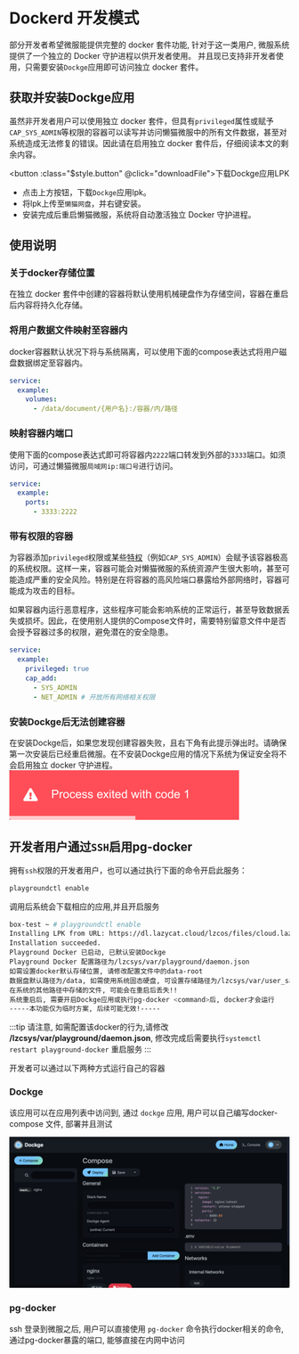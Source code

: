 # Dockerd 开发模式

部分开发者希望微服能提供完整的 docker 套件功能, 针对于这一类用户, 微服系统<Badge type="tip" text="≥v1.1.0" /> 提供了一个独立的 Docker 守护进程以供开发者使用。
并且现已支持非开发者使用<Badge type="tip" text="≥v1.3.0" />，只需要安装`Dockge`应用即可访问独立 docker 套件。

## 获取并安装Dockge应用
虽然非开发者用户可以使用独立 docker 套件，但具有`privileged`属性或赋予`CAP_SYS_ADMIN`等权限的容器可以读写并访问懒猫微服中的所有文件数据，甚至对系统造成无法修复的错误。因此请在启用独立 docker 套件后，仔细阅读本文的剩余内容。

<script setup>
const downloadFile = () => {
  const link = document.createElement('a');
  link.href = 'https://dl.lazycat.cloud/lzcos/files/8b7557bf-82a9-442a-835c-608b4319a49a.lpk';
  link.download = 'dockge.lpk';
  link.click();
};
</script>

<button :class="$style.button" @click="downloadFile">下载Dockge应用LPK</button>

<style module>
.button {
  color: white;
  padding: 10px 20px;
  border-radius: 5px;
  font-weight: bold;
  background-color: #2965D7;
  cursor: pointer;
}
</style>

 - 点击上方按钮，下载`Dockge`应用lpk。
 - 将lpk上传至`懒猫网盘`，并右键安装。
 - 安装完成后重启懒猫微服，系统将自动激活独立 Docker 守护进程。

## 使用说明
### 关于docker存储位置
在独立 docker 套件中创建的容器将默认使用机械硬盘作为存储空间，容器在重启后内容将持久化存储。

### 将用户数据文件映射至容器内
docker容器默认状况下将与系统隔离，可以使用下面的compose表达式将用户磁盘数据绑定至容器内。
```yaml
service:
  example:
    volumes:
      - /data/document/{用户名}:/容器/内/路径
```

### 映射容器内端口
使用下面的compose表达式即可将容器内`2222`端口转发到外部的`3333`端口。如须访问，可通过懒猫微服`局域网ip:端口号`进行访问。
```yaml
service:
  example:
    ports:
      - 3333:2222
```

### 带有权限的容器
为容器添加`privileged`权限或某些[特权](https://man.archlinux.org/man/core/man-pages/capabilities.7.en)（例如`CAP_SYS_ADMIN`）会赋予该容器极高的系统权限。这样一来，容器可能会对懒猫微服的系统资源产生很大影响，甚至可能造成严重的安全风险。特别是在将容器的高风险端口暴露给外部网络时，容器可能成为攻击的目标。

如果容器内运行恶意程序，这些程序可能会影响系统的正常运行，甚至导致数据丢失或损坏。因此，在使用别人提供的Compose文件时，需要特别留意文件中是否会授予容器过多的权限，避免潜在的安全隐患。
```yaml
service:
  example:
    privileged: true
    cap_add: 
      - SYS_ADMIN 
      - NET_ADMIN # 开放所有网络相关权限
```

### 安装Dockge后无法创建容器
在安装Dockge后，如果您发现创建容器失败，且右下角有此提示弹出时。请确保第一次安装后已经重启微服。在不安装Dockge应用的情况下系统为保证安全将不会启用独立 docker 守护进程。
![右下角错误提示](./public/dockge-error.png)


## 开发者用户通过`SSH`启用pg-docker

拥有`ssh`权限的开发者用户，也可以通过执行下面的命令开启此服务：
```bash
playgroundctl enable
```
调用后系统会下载相应的应用,并且开启服务
```bash
box-test ~ # playgroundctl enable
Installing LPK from URL: https://dl.lazycat.cloud/lzcos/files/cloud.lazycat.app.dockge.lpk
Installation succeeded.
Playground Docker 已启动, 已默认安装Dockge
Playground Docker 配置路径为/lzcsys/var/playground/daemon.json
如需设置docker默认存储位置, 请修改配置文件中的data-root
数据盘默认路径为/data, 如需使用系统固态硬盘, 可设置存储路径为/lzcsys/var/user_save, 固态硬盘空间有限, 请控制储存数据大小在200GiB内
在系统的其他路径中存储的文件, 可能会在重启后丢失!!
系统重启后, 需要开启Dockge应用或执行pg-docker <command>后, docker才会运行
-----本功能仅为临时方案, 后续可能无效!-----
```

:::tip 
请注意, 如需配置该docker的行为,请修改 **/lzcsys/var/playground/daemon.json**, 修改完成后需要执行`systemctl restart playground-docker` 重启服务
:::


开发者可以通过以下两种方式运行自己的容器

### Dockge 
该应用可以在应用列表中访问到, 通过 `dockge` 应用, 用户可以自己编写docker-compose 文件, 部署并且测试

![dockge](./public/dockge.png)

### pg-docker
ssh 登录到微服之后, 用户可以直接使用 `pg-docker` 命令执行docker相关的命令, 通过pg-docker暴露的端口, 能够直接在内网中访问

